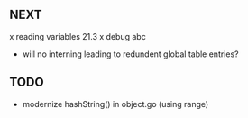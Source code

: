 ## NEXT
x reading variables 21.3
x debug abc
- will no interning leading to redundent global table entries?

## TODO
- modernize hashString() in object.go (using range)